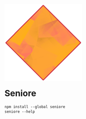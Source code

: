 <h1>
  <img
    alt="Seniore logo, a yellow and pink diamond"
    src="https://raw.githubusercontent.com/p2kmgcl/seniore/master/assets/logo.png"
    style="margin-bottom: 1rem; width: 256px;"
  >

  <div>
    Seniore
  </div>
</h1>

```
npm install --global seniore
seniore --help
```
